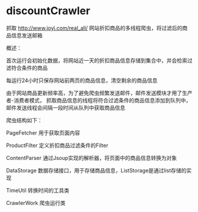 # discountCrawler

抓取 http://www.joyj.com/real_all/ 网站折扣商品的多线程爬虫，将过滤后的商品信息发送邮箱

概述：

首次运行会初始化数据，将网站近一天的折扣商品信息存储到集合中，并会检索过滤符合条件的商品

每运行24小时只保存网站前两页的商品信息，清空剩余的商品信息

由于网站商品更新频率高，为了避免爬虫频繁发送邮件，邮件发送模块才用了生产者-消费者模式，
抓取商品信息的线程将符合过滤条件的商品信息添加到队列中，邮件发送线程会间隔一段时间从队列中获取商品信息

爬虫结构如下：

PageFetcher 用于获取页面内容

ProductFilter 定义折扣商品过滤条件的Filter

ContentParser 通过Jsoup实现的解析器，将页面中的商品信息转换为对象

DataStorage 数据存储接口，用于存储商品信息，ListStorage是通过list存储的实现

TimeUtil 转换时间的工具类

CrawlerWork 爬虫运行类